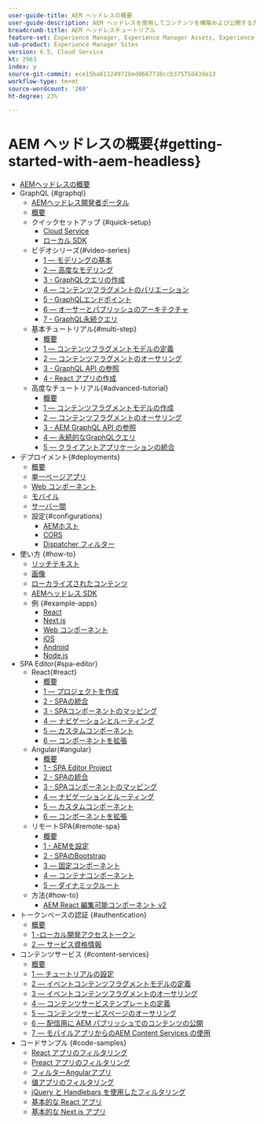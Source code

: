 ```yaml
---
user-guide-title: AEM ヘッドレスの概要
user-guide-description: AEM ヘッドレスを使用してコンテンツを構築および公開する方法を示す、エンドツーエンドのチュートリアルです。
breadcrumb-title: AEM ヘッドレスチュートリアル
feature-set: Experience Manager, Experience Manager Assets, Experience Manager Sites
sub-product: Experience Manager Sites
version: 6.5, Cloud Service
kt: 2963
index: y
source-git-commit: ece15ba61124972bed0667738ccb37575d43de13
workflow-type: tm+mt
source-wordcount: '269'
ht-degree: 23%

---
```



# AEM ヘッドレスの概要{#getting-started-with-aem-headless}

+ [AEMヘッドレスの概要](./overview.md)
+ GraphQL {#graphql}
   + [AEMヘッドレス開発者ポータル](https://experienceleague.adobe.com/landing/experience-manager/headless/developer.html)
   + [概要](./graphql/overview.md)
   + クイックセットアップ {#quick-setup}
      + [Cloud Service](./graphql/quick-setup/cloud-service.md)
      + [ローカル SDK](./graphql/quick-setup/local-sdk.md)
   + ビデオシリーズ{#video-series}
      + [1 — モデリングの基本](./graphql/video-series/modeling-basics.md)
      + [2 — 高度なモデリング](./graphql/video-series/advanced-modeling.md)
      + [3 - GraphQLクエリの作成](./graphql/video-series/creating-graphql-queries.md)
      + [4 — コンテンツフラグメントのバリエーション](./graphql/video-series/content-fragment-variations.md)
      + [5 - GraphQLエンドポイント](./graphql/video-series/graphql-endpoints.md)
      + [6 — オーサーとパブリッシュのアーキテクチャ](./graphql/video-series/author-publish-architecture.md)
      + [7 - GraphQL永続クエリ](./graphql/video-series/graphql-persisted-queries.md)
   + 基本チュートリアル{#multi-step}
      + [概要](./graphql/multi-step/overview.md)
      + [1 — コンテンツフラグメントモデルの定義](./graphql/multi-step/content-fragment-models.md)
      + [2 — コンテンツフラグメントのオーサリング](./graphql/multi-step/author-content-fragments.md)
      + [3 - GraphQL API の参照](./graphql/multi-step/explore-graphql-api.md)
      + [4 - React アプリの作成](./graphql/multi-step/graphql-and-react-app.md)
   + 高度なチュートリアル{#advanced-tutorial}
      + [概要](/help/headless-tutorial/graphql/advanced-graphql/overview.md)
      + [1 — コンテンツフラグメントモデルの作成](/help/headless-tutorial/graphql/advanced-graphql/create-content-fragment-models.md)
      + [2 — コンテンツフラグメントのオーサリング](/help/headless-tutorial/graphql/advanced-graphql/author-content-fragments.md)
      + [3 - AEM GraphQL API の参照](/help/headless-tutorial/graphql/advanced-graphql/explore-graphql-api.md)
      + [4 — 永続的なGraphQLクエリ](/help/headless-tutorial/graphql/advanced-graphql/graphql-persisted-queries.md)
      + [5 — クライアントアプリケーションの統合](/help/headless-tutorial/graphql/advanced-graphql/client-application-integration.md)
+ デプロイメント{#deployments}
   + [概要](./graphql/deployment/overview.md)
   + [単一ページアプリ](./graphql/deployment/spa.md)
   + [Web コンポーネント](./graphql/deployment/web-component.md)
   + [モバイル](./graphql/deployment/mobile.md)
   + [サーバー間](./graphql/deployment/server-to-server.md)
   + 設定{#configurations}
      + [AEMホスト](./graphql/deployment/configurations/aem-hosts.md)
      + [CORS](./graphql/deployment/configurations/cors.md)
      + [Dispatcher フィルター](./graphql/deployment/configurations/dispatcher-filters.md)
+ 使い方 {#how-to}
   + [リッチテキスト](./graphql/how-to/rich-text.md)
   + [画像](./graphql/how-to/images.md)
   + [ローカライズされたコンテンツ](./graphql/how-to/localized-content.md)
   + [AEMヘッドレス SDK](./graphql/how-to/aem-headless-sdk.md)
   + 例 {#example-apps}
      + [React](./graphql/example-apps/react-app.md)
      + [Next.js](./graphql/example-apps/next-js.md)
      + [Web コンポーネント](./graphql/example-apps/web-component.md)
      + [iOS](./graphql/example-apps/ios-swiftui-app.md)
      + [Android](./graphql/example-apps/android-app.md)
      + [Node.js](./graphql/example-apps/server-to-server-app.md)
+ SPA Editor{#spa-editor}
   + React{#react}
      + [概要](./spa-editor/react/overview.md)
      + [1 — プロジェクトを作成](./spa-editor/react/create-project.md)
      + [2 - SPAの統合](./spa-editor/react/integrate-spa.md)
      + [3 - SPAコンポーネントのマッピング](./spa-editor/react/map-components.md)
      + [4 — ナビゲーションとルーティング](./spa-editor/react/navigation-routing.md)
      + [5 — カスタムコンポーネント](./spa-editor/react/custom-component.md)
      + [6 — コンポーネントを拡張](./spa-editor/react/extend-component.md)
   + Angular{#angular}
      + [概要](./spa-editor/angular/overview.md)
      + [1 - SPA Editor Project](./spa-editor/angular/create-project.md)
      + [2 - SPAの統合](./spa-editor/angular/integrate-spa.md)
      + [3 - SPAコンポーネントのマッピング](./spa-editor/angular/map-components.md)
      + [4 — ナビゲーションとルーティング](./spa-editor/angular/navigation-routing.md)
      + [5 — カスタムコンポーネント](./spa-editor/angular/custom-component.md)
      + [6 — コンポーネントを拡張](./spa-editor/angular/extend-component.md)
   + リモートSPA{#remote-spa}
      + [概要](./spa-editor/remote-spa/overview.md)
      + [1 - AEMを設定](./spa-editor/remote-spa/aem-configure.md)
      + [2 - SPAのBootstrap](./spa-editor/remote-spa/spa-bootstrap.md)
      + [3 — 固定コンポーネント](./spa-editor/remote-spa/spa-fixed-component.md)
      + [4 — コンテナコンポーネント](./spa-editor/remote-spa/spa-container-component.md)
      + [5 — ダイナミックルート](./spa-editor/remote-spa/spa-dynamic-routes.md)
   + 方法{#how-to}
      + [AEM React 編集可能コンポーネント v2](./spa-editor/how-to/react-core-components-v2.md)
+ トークンベースの認証 {#authentication}
   + [概要](./authentication/overview.md)
   + [1 -ローカル開発アクセストークン](./authentication/local-development-access-token.md)
   + [2 — サービス資格情報](./authentication/service-credentials.md)
+ コンテンツサービス {#content-services}
   + [概要](./content-services/overview.md)
   + [1 — チュートリアルの設定](./content-services/chapter-1.md)
   + [2 — イベントコンテンツフラグメントモデルの定義](./content-services/chapter-2.md)
   + [3 — イベントコンテンツフラグメントのオーサリング](./content-services/chapter-3.md)
   + [4 — コンテンツサービステンプレートの定義](./content-services/chapter-4.md)
   + [5 — コンテンツサービスページのオーサリング](./content-services/chapter-5.md)
   + [6 — 配信用に AEM パブリッシュでのコンテンツの公開](./content-services/chapter-6.md)
   + [7 — モバイルアプリからのAEM Content Services の使用](./content-services/chapter-7.md)
+ コードサンプル {#code-samples}
   + [React アプリのフィルタリング](./graphql/code-samples/filtering-react-app.md)
   + [Preact アプリのフィルタリング](./graphql/code-samples/filtering-preact-app.md)
   + [フィルターAngularアプリ](./graphql/code-samples/filtering-angular-app.md)
   + [値アプリのフィルタリング](./graphql/code-samples/filtering-vue-app.md)
   + [jQuery と Handlebars を使用したフィルタリング](./graphql/code-samples/filtering-jquery-handlebars.md)
   + [基本的な React アプリ](./graphql/code-samples/basic-react-app.md)
   + [基本的な Next.js アプリ](./graphql/code-samples/basic-nextjs-app.md)

